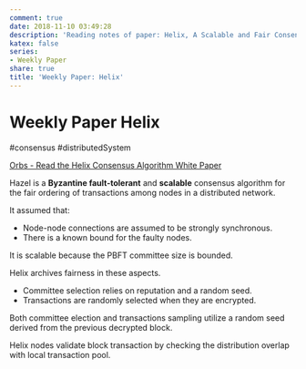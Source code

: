 ```yaml
---
comment: true
date: 2018-11-10 03:49:28
description: 'Reading notes of paper: Helix, A Scalable and Fair Consensus Algorithm'
katex: false
series:
- Weekly Paper
share: true
title: 'Weekly Paper: Helix'
---
```


# Weekly Paper Helix

#consensus #distributedSystem

[Orbs - Read the Helix Consensus Algorithm White Paper](https://orbs.com/helix-consensus-whitepaper/)

Hazel is a **Byzantine fault-tolerant** and **scalable** consensus algorithm for the fair ordering of transactions among nodes in a distributed network.

It assumed that:

- Node-node connections are assumed to be strongly synchronous.
- There is a known bound for the faulty nodes.

It is scalable because the PBFT committee size is bounded.

Helix archives fairness in these aspects.

- Committee selection relies on reputation and a random seed.
- Transactions are randomly selected when they are encrypted.

Both committee election and transactions sampling utilize a random seed derived from the previous decrypted block.

Helix nodes validate block transaction by checking the distribution overlap with local transaction pool.
